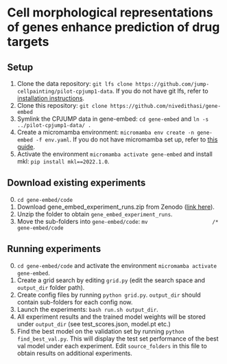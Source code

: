 # Cell morphological representations of genes enhance prediction of drug targets

## Setup
1. Clone the data repository: `git lfs clone https://github.com/jump-cellpainting/pilot-cpjump1-data`. If you do not have git lfs, refer to [installation instructions](https://github.com/git-lfs/git-lfs?tab=readme-ov-file#getting-started).
2. Clone this repository: `git clone https://github.com/nivedithasi/gene-embed`
3. Symlink the CPJUMP data in gene-embed: `cd gene-embed` and `ln -s ../pilot-cpjump1-data/ .`
4. Create a micromamba environment: `micromamba env create -n gene-embed -f env.yaml`. If you do not have micromamba set up, refer to [this guide](https://mamba.readthedocs.io/en/latest/user_guide/micromamba.html).
5. Activate the environment `micromamba activate gene-embed` and install mkl: `pip install mkl==2022.1.0`.          

## Download existing experiments
0. `cd gene-embed/code`
1. Download gene_embed_experiment_runs.zip from Zenodo ([link here](https://zenodo.org/records/13984543?preview=1&token=eyJhbGciOiJIUzUxMiJ9.eyJpZCI6IjcwYTE4MTJhLWI5MmMtNGY1NC04NDRmLWVmMTE4N2QwMWQ5MSIsImRhdGEiOnt9LCJyYW5kb20iOiJhOTJlNTE4OWRiODkzMWU4YTQwM2E1OTRhZmVlY2Q1NyJ9.1Hnpvme5b_5w648fX8VHMvZnkopmqhnvXPWhuTcmEPGYhIIGRxI7FpS9tNkMM020Imqo-7KTxO9L-znI2G10nQ)).
2. Unzip the folder to obtain `gene_embed_experiment_runs`.
3. Move the sub-folders into `gene-embed/code`: `mv                     /* gene-embed/code`

## Running experiments
0. `cd gene-embed/code` and activate the environment `micromamba activate gene-embed`.
1. Create a grid search by editing `grid.py` (edit the search space and `output_dir` folder path).
2. Create config files by running `python grid.py`. `output_dir` should contain sub-folders for each config now.
3. Launch the experiments: `bash run.sh output_dir`.
4. All experiment results and the trained model weights will be stored under `output_dir` (see test_scores.json, model.pt etc.)
5. Find the best model on the validation set by running `python find_best_val.py`. This will display the test set performance of the best val model under each experiment. Edit `source_folders` in this file to obtain results on additional experiments.
